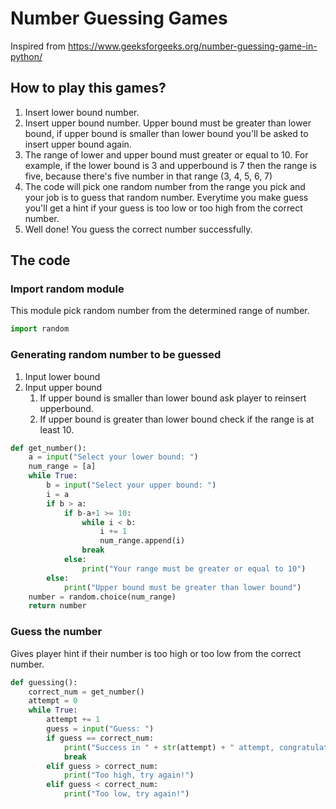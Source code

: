 # Number Guessing Games
Inspired from https://www.geeksforgeeks.org/number-guessing-game-in-python/

## How to play this games?
1. Insert lower bound number.
2. Insert upper bound number. Upper bound must be greater than lower bound, if upper bound is smaller than lower bound you'll be asked to insert upper bound again.
3. The range of lower and upper bound must greater or equal to 10. For example, if the lower bound is 3 and upperbound is 7 then the range is five, because there's five number in that range (3, 4, 5, 6, 7)
4. The code will pick one random number from the range you pick and your job is to guess that random number. Everytime you make guess you'll get a hint if your guess is too low or too high from the correct number.
5. Well done! You guess the correct number successfully.

## The code
### Import random module
This module pick random number from the determined range of number. 
```python
import random
```
### Generating random number to be guessed
1. Input lower bound
2. Input upper bound
    1. If upper bound is smaller than lower bound ask player to reinsert upperbound.
    2. If upper bound is greater than lower bound check if the range is at least 10.
```python
def get_number():
    a = input("Select your lower bound: ")
    num_range = [a]
    while True:
        b = input("Select your upper bound: ")
        i = a
        if b > a:
            if b-a+1 >= 10:
                while i < b:
                    i += 1
                    num_range.append(i)
                break
            else:
                print("Your range must be greater or equal to 10")
        else:
            print("Upper bound must be greater than lower bound")
    number = random.choice(num_range)
    return number
```

### Guess the number
Gives player hint if their number is too high or too low from the correct number.
```python
def guessing():
    correct_num = get_number()
    attempt = 0
    while True:
        attempt += 1
        guess = input("Guess: ")
        if guess == correct_num:
            print("Success in " + str(attempt) + " attempt, congratulation!")
            break
        elif guess > correct_num:
            print("Too high, try again!")
        elif guess < correct_num:
            print("Too low, try again!")
```
